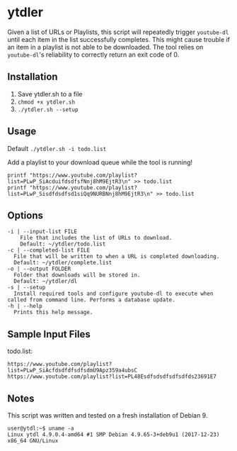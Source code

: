 # ytdler
Given a list of URLs or Playlists, this script will repeatedly trigger `youtube-dl` until each item in the list successfully completes. This might cause trouble if an item in a playlist is not able to be downloaded. The tool relies on `youtube-dl`'s reliability to correctly return an exit code of 0.

## Installation
1. Save ytdler.sh to a file
2. `chmod +x ytdler.sh`
3. `./ytdler.sh --setup`

## Usage
Default `./ytdler.sh -i todo.list`

Add a playlist to your download queue while the tool is running!
```
printf "https://www.youtube.com/playlist?list=PLwP_SiAcduifdsdfsfNnj8hM9EjtR3\n" >> todo.list
printf "https://www.youtube.com/playlist?list=PLwP_Sisdfdsdfsd1siQq9NURBNnj8hM9EjtR3\n" >> todo.list
```

## Options
```
-i | --input-list FILE
	File that includes the list of URLs to download.
	Default: ~/ytdler/todo.list
-c | --completed-list FILE
  File that will be written to when a URL is completed downloading.
  Default: ~/ytdler/complete.list
-o | --output FOLDER
  Folder that downloads will be stored in.
  Default: ~/ytdler/dl
-s | --setup
  Install required tools and configure youtube-dl to execute when called from command line. Performs a database update.
-h | --help
  Prints this help message.
```

## Sample Input Files
todo.list:
```
https://www.youtube.com/playlist?list=PLwP_SiAcfdsdfdfsdfsdmU9Apz359a4ubsC
https://www.youtube.com/playlist?list=PL48Esdfsdsdfsdfsdfds23691E7
```
## Notes
This script was written and tested on a fresh installation of Debian 9.
```
user@ytdl:~$ uname -a
Linux ytdl 4.9.0.4-amd64 #1 SMP Debian 4.9.65-3+deb9u1 (2017-12-23) x86_64 GNU/Linux
```
